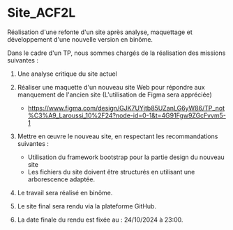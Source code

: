 # Site_ACF2L
Réalisation d'une refonte d'un site après analyse, maquettage et développement d'une nouvelle version en binôme.

Dans le cadre d'un TP, nous sommes chargés de la réalisation des missions suivantes :
  1. Une analyse critique du site actuel
     
  2. Réaliser une maquette d'un nouveau site Web pour répondre aux manquement de l'ancien site (L'utilisation de Figma sera appréciée)
     - https://www.figma.com/design/GJK7UYjtb85UZanLG6yW86/TP_not%C3%A9_Laroussi_10%2F24?node-id=0-1&t=4G91Fgw9ZGcFvvm5-1
     
  4. Mettre en œuvre le nouveau site, en respectant les recommandations suivantes :
     - Utilisation du framework bootstrap pour la partie design du nouveau site
     - Les fichiers du site doivent être structurés en utilisant une arborescence adaptée.

  5. Le travail sera réalisé en binôme.
     
  6. Le site final sera rendu via la plateforme GitHub.
      
  7. La date finale du rendu est fixée au : 24/10/2024 à 23:00.
